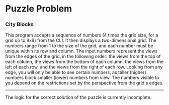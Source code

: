 # Puzzle Problem
### City Blocks ###
This program accepts a sequence of numbers (4 times the grid size, for a grid up to 9x9) from the CLI. It then displays a two-dimensional grid. The numbers range from 1 to the size of the grid, and each number must be unique within its row and column. The input numbers represent the views from the edges of the grid, in the following order: the views from the top of each column, the views from the bottom of each column, the views from the left of each row, and the views from the right of each row. Looking from any edge, you will only be able to see certain numbers, as taller (higher) numbers block smaller (lower) numbers from view. The numbers visible to you depend on the restrictions set by the perspective from the grid's edges.

------
The logic for the correct solution of the puzzle is currently incomplete.
